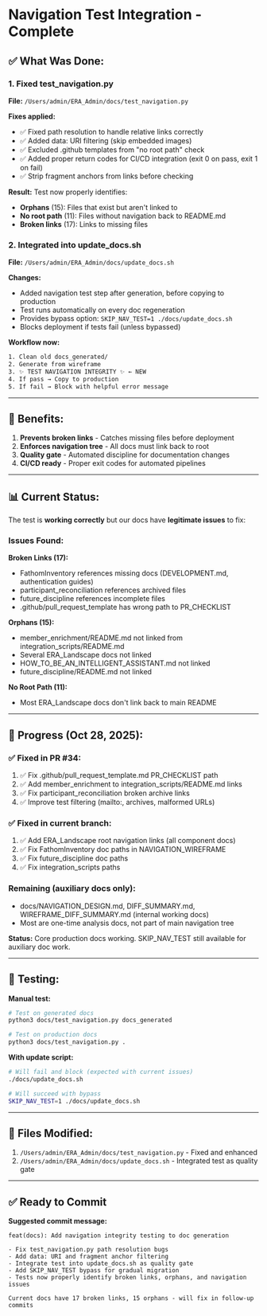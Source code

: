 # Navigation Test Integration - Complete

## ✅ What Was Done:

### 1. Fixed test_navigation.py
**File:** `/Users/admin/ERA_Admin/docs/test_navigation.py`

**Fixes applied:**
- ✅ Fixed path resolution to handle relative links correctly
- ✅ Added data: URI filtering (skip embedded images)
- ✅ Excluded .github templates from "no root path" check
- ✅ Added proper return codes for CI/CD integration (exit 0 on pass, exit 1 on fail)
- ✅ Strip fragment anchors from links before checking

**Result:** Test now properly identifies:
- **Orphans** (15): Files that exist but aren't linked to
- **No root path** (11): Files without navigation back to README.md
- **Broken links** (17): Links to missing files

### 2. Integrated into update_docs.sh
**File:** `/Users/admin/ERA_Admin/docs/update_docs.sh`

**Changes:**
- Added navigation test step after generation, before copying to production
- Test runs automatically on every doc regeneration
- Provides bypass option: `SKIP_NAV_TEST=1 ./docs/update_docs.sh`
- Blocks deployment if tests fail (unless bypassed)

**Workflow now:**
```bash
1. Clean old docs_generated/
2. Generate from wireframe
3. ✨ TEST NAVIGATION INTEGRITY ✨ ← NEW
4. If pass → Copy to production
5. If fail → Block with helpful error message
```

---

## 🎯 Benefits:

1. **Prevents broken links** - Catches missing files before deployment
2. **Enforces navigation tree** - All docs must link back to root
3. **Quality gate** - Automated discipline for documentation changes
4. **CI/CD ready** - Proper exit codes for automated pipelines

---

## 📊 Current Status:

The test is **working correctly** but our docs have **legitimate issues** to fix:

### Issues Found:

**Broken Links (17):**
- FathomInventory references missing docs (DEVELOPMENT.md, authentication guides)
- participant_reconciliation references archived files
- future_discipline references incomplete files
- .github/pull_request_template has wrong path to PR_CHECKLIST

**Orphans (15):**
- member_enrichment/README.md not linked from integration_scripts/README.md
- Several ERA_Landscape docs not linked
- HOW_TO_BE_AN_INTELLIGENT_ASSISTANT.md not linked
- future_discipline/README.md not linked

**No Root Path (11):**
- Most ERA_Landscape docs don't link back to main README

---

## 🚀 Progress (Oct 28, 2025):

### ✅ Fixed in PR #34:
1. ✅ Fix .github/pull_request_template.md PR_CHECKLIST path
2. ✅ Add member_enrichment to integration_scripts/README.md links
3. ✅ Fix participant_reconciliation broken archive links
4. ✅ Improve test filtering (mailto:, archives, malformed URLs)

### ✅ Fixed in current branch:
1. ✅ Add ERA_Landscape root navigation links (all component docs)
2. ✅ Fix FathomInventory doc paths in NAVIGATION_WIREFRAME
3. ✅ Fix future_discipline doc paths
4. ✅ Fix integration_scripts paths

### Remaining (auxiliary docs only):
- docs/NAVIGATION_DESIGN.md, DIFF_SUMMARY.md, WIREFRAME_DIFF_SUMMARY.md (internal working docs)
- Most are one-time analysis docs, not part of main navigation tree

**Status:** Core production docs working. SKIP_NAV_TEST still available for auxiliary doc work.

---

## 🧪 Testing:

**Manual test:**
```bash
# Test on generated docs
python3 docs/test_navigation.py docs_generated

# Test on production docs
python3 docs/test_navigation.py .
```

**With update script:**
```bash
# Will fail and block (expected with current issues)
./docs/update_docs.sh

# Will succeed with bypass
SKIP_NAV_TEST=1 ./docs/update_docs.sh
```

---

## 📝 Files Modified:

1. `/Users/admin/ERA_Admin/docs/test_navigation.py` - Fixed and enhanced
2. `/Users/admin/ERA_Admin/docs/update_docs.sh` - Integrated test as quality gate

---

## ✅ Ready to Commit

**Suggested commit message:**
```
feat(docs): Add navigation integrity testing to doc generation

- Fix test_navigation.py path resolution bugs
- Add data: URI and fragment anchor filtering  
- Integrate test into update_docs.sh as quality gate
- Add SKIP_NAV_TEST bypass for gradual migration
- Tests now properly identify broken links, orphans, and navigation issues

Current docs have 17 broken links, 15 orphans - will fix in follow-up commits
```
